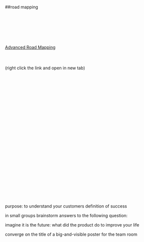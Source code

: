 <!-- .slide: data-background="resources/footer.svg" data-background-size="contain" data-background-position="bottom"  -->

##road mapping

<br/>
<br/>
<br/>
<br/>
<br/>
<br/>
<a href="https://www.safaribooksonline.com/library/view/oreilly-software-architecture/9781491976203/video302676.html?autoStart=True">Advanced Road Mapping</a>
<br/>
<br/>
<br/>
<br/>
(right click the link and open in new tab)
<br/>
<br/>
<br/>
<br/>
<br/>
<br/>
<br/>
<br/>
<br/>
<br/>
<br/>
<br/>
<br/>
<br/>
<br/>
<br/>
<br/>
<br/>
<br/>
<br/>
<br/>
<br/>
<br/>
<br/>
<br/>
<br/>
<aside class="notes">
  <p>
    purpose: to understand your customers definition of success
  </p>
  <p>
    in small groups brainstorm answers to the following question:
  </p>
  <p>
    imagine it is the future: what did the product do to improve your life
  </p>
  <p>
    converge on the title of a big-and-visible poster for the team room
  </p>
</aside>
